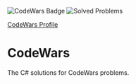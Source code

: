 ![CodeWars Badge](https://www.codewars.com/users/SimeonIksanov/badges/micro)
![Solved Problems](https://img.shields.io/badge/Solved%20Problems-126-green)

[CodeWars Profile](https://www.codewars.com/users/SimeonIksanov/)

# CodeWars
The C# solutions for CodeWars problems.
